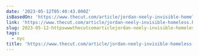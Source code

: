```yaml
---
date: '2023-05-12T05:40:43.000Z'
isBasedOn: 'https://www.thecut.com/article/jordan-neely-invisible-homeless.html'
link: 'https://www.thecut.com/article/jordan-neely-invisible-homeless.html'
slug: 2023-05-12-httpswwwthecutcomarticlejordan-neely-invisible-homelesshtml
tags:
  - nyc
title: 'https://www.thecut.com/article/jordan-neely-invisible-homeless.html'
---
```


